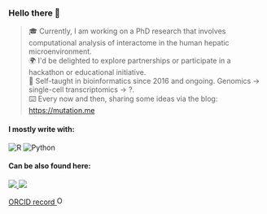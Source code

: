 ### Hello there 👋
> 🎓 Currently, I am working on a PhD research that involves computational analysis of interactome in the human hepatic microenvironment.  
> 🌍 I'd be delighted to explore partnerships or participate in a hackathon or educational initiative.  
> 🧬 Self-taught in bioinformatics since 2016 and ongoing. Genomics -> single-cell transcriptomics -> ?.    
> ⌨️ Every now and then, sharing some ideas via the blog: https://mutation.me  
  
#### I mostly write with:
![R](https://img.shields.io/badge/r-%23276DC3.svg?style=for-the-badge&logo=r&logoColor=white)
![Python](https://img.shields.io/badge/python-3670A0?style=for-the-badge&logo=python&logoColor=ffdd54)
  
#### Can be also found here:
<a href="https://www.linkedin.com/in/xander-petrenko/">
  <img src="https://img.shields.io/badge/linkedin-%230077B5.svg?&style=for-the-badge&logo=linkedin&logoColor=white" />
<a href="https://twitter.com/xander_petrenko">
  <img src="https://img.shields.io/badge/Twitter-1DA1F2?style=for-the-badge&logo=twitter&logoColor=white" />
  
<a href="https://orcid.org/0000-0002-8586-4910">ORCID record <img alt="ORCID logo" src="https://info.orcid.org/wp-content/uploads/2019/11/orcid_16x16.png" width="16" height="16" /></a>
